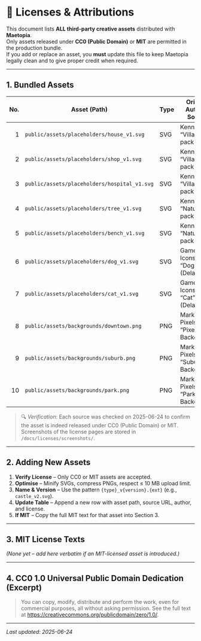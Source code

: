 # 📜 Licenses & Attributions

This document lists **ALL third-party creative assets** distributed with **Maetopia**.  
Only assets released under **CC0 (Public Domain)** or **MIT** are permitted in the production bundle.  
If you add or replace an asset, you **must** update this file to keep Maetopia legally clean and to give proper credit when required.

---

## 1. Bundled Assets

| No. | Asset (Path)                                   | Type | Original Author / Source                                   | License | Notes |
|----:|------------------------------------------------|------|-------------------------------------------------------------|---------|-------|
| 1   | `public/assets/placeholders/house_v1.svg`      | SVG  | Kenney.nl “Village” pack                                    | CC0 1.0 | Simplified vector, recoloured |
| 2   | `public/assets/placeholders/shop_v1.svg`       | SVG  | Kenney.nl “Village” pack                                    | CC0 1.0 | – |
| 3   | `public/assets/placeholders/hospital_v1.svg`   | SVG  | Kenney.nl “Village” pack                                    | CC0 1.0 | – |
| 4   | `public/assets/placeholders/tree_v1.svg`       | SVG  | Kenney.nl “Nature” pack                                     | CC0 1.0 | – |
| 5   | `public/assets/placeholders/bench_v1.svg`      | SVG  | Kenney.nl “Nature” pack                                     | CC0 1.0 | – |
| 6   | `public/assets/placeholders/dog_v1.svg`        | SVG  | Game-Icons.net – “Dog” (Delapouite)                         | CC0 1.0 | Scaled to fit 48×48 |
| 7   | `public/assets/placeholders/cat_v1.svg`        | SVG  | Game-Icons.net – “Cat” (Delapouite)                         | CC0 1.0 | – |
| 8   | `public/assets/backgrounds/downtown.png`       | PNG  | Marked Pixels – “Pixel City Backdrop”                       | CC0 1.0 | Cropped to 1920 × 1080 |
| 9   | `public/assets/backgrounds/suburb.png`         | PNG  | Marked Pixels – “Suburb Backdrop”                           | CC0 1.0 | – |
| 10  | `public/assets/backgrounds/park.png`           | PNG  | Marked Pixels – “Park Backdrop”                             | CC0 1.0 | – |

> 🔍 *Verification*: Each source was checked on 2025-06-24 to confirm the asset is indeed released under CC0 (Public Domain) or MIT. Screenshots of the license pages are stored in `/docs/licenses/screenshots/`.

---

## 2. Adding New Assets

1. **Verify License** – Only CC0 or MIT assets are accepted.  
2. **Optimise** – Minify SVGs, compress PNGs, respect ≤ 10 MB upload limit.  
3. **Name & Version** – Use the pattern `{type}_v{version}.{ext}` (e.g., `castle_v2.svg`).  
4. **Update Table** – Append a new row with asset path, source URL, author, and license.  
5. **If MIT** – Copy the full MIT text for that asset into Section 3.

---

## 3. MIT License Texts

*(None yet – add here verbatim if an MIT-licensed asset is introduced.)*

---

## 4. CC0 1.0 Universal Public Domain Dedication (Excerpt)

> You can copy, modify, distribute and perform the work, even for commercial purposes, all without asking permission. See the full text at <https://creativecommons.org/publicdomain/zero/1.0/>.

---

_Last updated: 2025-06-24_
